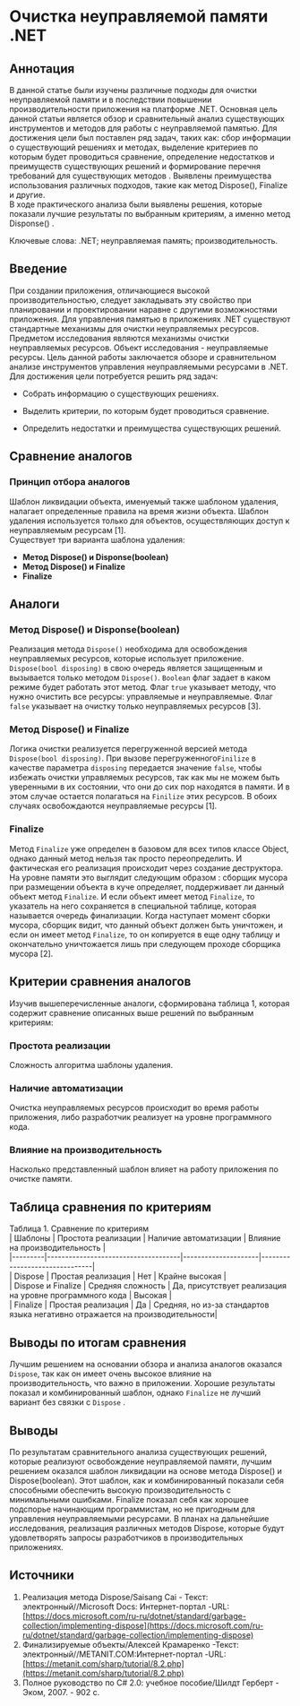 ﻿
# Очистка неуправляемой памяти .NET  
      
## Аннотация  
В данной статье были изучены различные подходы для очистки неуправляемой памяти и в последствии повышении производительности приложения на платформе .NET. Основная цель данной статьи является обзор и сравнительный анализ существующих инструментов и методов для работы с неуправляемой памятью. Для достижения цели был поставлен ряд задач, таких как: сбор информации о существующий решениях и методах, выделение критериев по которым будет проводиться сравнение, определение недостатков и преимуществ существующих решений и формирование перечня требований для существующих методов . Выявлены преимущества использования различных подходов, такие как метод Dispose(), Finalize и другие.  
В ходе практического анализа были выявлены решения, которые показали лучшие результаты по выбранным критериям, а именно метод Disponse() .  

Ключевые слова: .NET; неуправляемая память; производительность.  
      
## Введение  
При создании приложения, отличающиеся высокой производительностью, следует закладывать эту свойство при планировании и проектировании наравне с другими возможностями приложения. Для управления памятью в приложениях .NET существуют стандартные механизмы для очистки неуправляемых ресурсов.  Предметом исследования являются механизмы очистки неуправляемых ресурсов. Объект исследования - неуправляемые ресурсы. Цель данной работы заключается обзоре и сравнительном анализе инструментов управления неуправляемыми ресурсами в .NET.  
Для достижения цели потребуется решить ряд задач:  
      
* Собрать информацию о существующих решениях.  
      
* Выделить критерии, по которым будет проводиться сравнение.  
      
 * Определить недостатки и преимущества существующих решений.  
      
      
      
## Сравнение аналогов  
      
### Принцип отбора аналогов  
Шаблон ликвидации объекта, именуемый также шаблоном удаления, налагает определенные правила на время жизни объекта. Шаблон удаления используется только для объектов, осуществляющих доступ к неуправляемым ресурсам [1].  
Существует три варианта шаблона удаления:  
*  **Метод Dispose() и Disponse(boolean)**
* **Метод Dispose() и Finalize**
* **Finalize**  
## Аналоги  
### Метод Dispose() и Disponse(boolean)  
Реализация метода `Dispose()` необходима для освобождения неуправляемых ресурсов, которые использует приложение. `Dispose(bool disposing)` в свою очередь является защищенным и вызывается только методом `Dispose()`. `Boolean` флаг задает в каком режиме будет работать этот метод. Флаг `true` указывает методу, что нужно очистить все ресурсы: управляемые и неуправляемые. Флаг `false` указывает на очистку только неуправляемых ресурсов [3]. 
      
### Метод Dispose() и Finalize  
Логика очистки реализуется перегруженной версией метода `Dispose(bool disposing)`. При вызове перегруженного`Finilize` в качестве параметра `disposing` передается значение `false`, чтобы избежать очистки управляемых ресурсов, так как мы не можем быть уверенными в их состоянии, что они до сих пор находятся в памяти. И в этом случае остается полагаться на `Finilize` этих ресурсов. В обоих случаях освобождаются неуправляемые ресурсы [1].  
### Finalize  
Метод `Finalize` уже определен в базовом для всех типов классе Object, однако данный метод нельзя так просто переопределить. И фактическая его реализация происходит через создание деструктора.  
На уровне памяти это выглядит следующим образом : сборщик мусора при размещении объекта в куче определяет, поддерживает ли данный объект метод `Finalize`. И если объект имеет метод `Finalize`, то указатель на него сохраняется в специальной таблице, которая называется очередь финализации. Когда наступает момент сборки мусора, сборщик видит, что данный объект должен быть уничтожен, и если он имеет метод `Finalize`, то он копируется в еще одну таблицу и окончательно уничтожается лишь при следующем проходе сборщика мусора [2]. 
## Критерии сравнения аналогов  
Изучив вышеперечисленные аналоги, сформирована таблица 1, которая содержит сравнение описанных выше решений по выбранным критериям:  
### Простота реализации  
Сложность алгоритма шаблоны удаления.  
### Наличие автоматизации  
Очистка неуправляемых ресурсов происходит во время работы приложения, либо разработчик реализует на уровне программного кода.
### Влияние на производительность  
Насколько представленный шаблон влияет на работу приложения по очистке памяти.  
## Таблица сравнения по критериям  
Таблица 1. Сравнение по критериям  
| Шаблоны | Простота реализации | Наличие автоматизации | Влияние на производительность |  
|---------|-------------------------------------|---------------------|-------------------------------|  
| Dispose  | Простая реализация | Нет | Крайне высокая |   
| Dispose и Finalize | Средняя сложность | Да, присутствует реализация на уровне программного кода | Высокая |  
| Finalize | Простая реализация | Да | Средняя, но из-за стандартов языка негативно отражается на производительности|   
## Выводы по итогам сравнения  
Лучшим решением на основании обзора и анализа аналогов оказался `Dispose`, так как он имеет очень высокое влияние на производительность, что важно в приложении. Хорошие результаты показал и комбинированный шаблон, однако `Finalize` не лучший вариант без связки с `Dispose` .  
## Выводы  
По результатам сравнительного анализа существующих решений, которые реализуют освобождение неуправляемой памяти, лучшим решением оказался шаблон ликвидации на основе метода Dispose() и Dispose(boolean).  Этот шаблон, как и комбинированный показали себя способными обеспечить высокую производительность с минимальными ошибками. Finalize показал себя как хорошее подспорье начинающим программистам, но не пригодным для управления неуправляемыми ресурсами.   В планах на дальнейшие исследования, реализация различных методов Dispose, которые будут удовлетворять запросы разработчиков в производительных приложениях.  
      
      
## Источники  
 1. Реализация метода Dispose/Saisang Cai - Текст: электронный//Microsoft Docs: Интернет-портал  -URL: [https://docs.microsoft.com/ru-ru/dotnet/standard/garbage-collection/implementing-dispose](https://docs.microsoft.com/ru-ru/dotnet/standard/garbage-collection/implementing-dispose)
 2. Финализируемые объекты/Алексей Крамаренко -Текст: электронный//METANIT.COM:Интернет-портал -URL:[https://metanit.com/sharp/tutorial/8.2.php](https://metanit.com/sharp/tutorial/8.2.php)
 3. Полное руководство по С# 2.0: учебное пособие/Шилдт Герберт - Эком, 2007. - 902 c.

